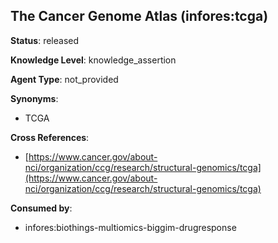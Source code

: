 [//]: # (DO NOT MANUALLY EDIT THIS FILE. IT IS GENERATED FROM A TEMPLATE.)

## The Cancer Genome Atlas (infores:tcga)

**Status**: released
  
**Knowledge Level**: knowledge_assertion
  
**Agent Type**: not_provided

**Synonyms**:

- TCGA

**Cross References**:

- [https://www.cancer.gov/about-nci/organization/ccg/research/structural-genomics/tcga](https://www.cancer.gov/about-nci/organization/ccg/research/structural-genomics/tcga)


**Consumed by**:

- infores:biothings-multiomics-biggim-drugresponse